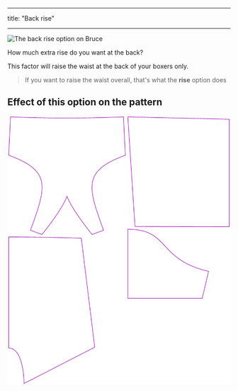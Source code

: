 ***

title: "Back rise"

***

![The back rise option on Bruce](./backrise.svg)

How much extra rise do you want at the back?

This factor will raise the waist at the back of your boxers only.

> If you want to raise the waist overall, that's what the **rise** option does

## Effect of this option on the pattern

![This image shows the effect of this option by superimposing several variants that have a different value for this option](bruce_backrise_sample.svg "Effect of this option on the pattern")

